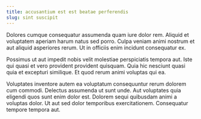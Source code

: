```yaml
---
title: accusantium est est beatae perferendis
slug: sint suscipit
---
```


Dolores cumque consequatur assumenda quam iure dolor rem. Aliquid et voluptatem aperiam harum natus sed porro. Culpa veniam animi nostrum et aut aliquid asperiores rerum. Ut in officiis enim incidunt consequatur ex.

Possimus ut aut impedit nobis velit molestiae perspiciatis tempora aut. Iste qui quasi et vero provident provident quisquam. Quia hic nesciunt quasi quia et excepturi similique. Et quod rerum animi voluptas qui ea.

Voluptates inventore autem ea voluptatum consequuntur rerum dolorem cum commodi. Delectus assumenda ut sunt unde. Aut voluptates quia eligendi quos sunt enim dolor est. Dolorem sequi quibusdam animi a voluptas dolor. Ut aut sed dolor temporibus exercitationem. Consequatur tempore tempora aut.
